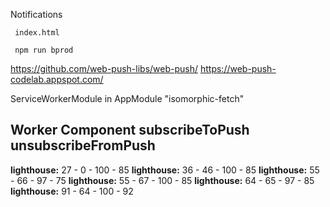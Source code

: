 Notifications
```
 index.html
 
 npm run bprod

 ```
https://github.com/web-push-libs/web-push/
https://web-push-codelab.appspot.com/

ServiceWorkerModule in AppModule
"isomorphic-fetch"

Worker Component
subscribeToPush
unsubscribeFromPush
 - 

**lighthouse:** 27 - 0 - 100 - 85
**lighthouse:** 36 - 46 - 100 - 85
**lighthouse:** 55 - 66 - 97 - 75
**lighthouse:** 55 - 67 - 100 - 85
**lighthouse:** 64 - 65 - 97 - 85
**lighthouse:** 91 - 64 - 100 - 92


